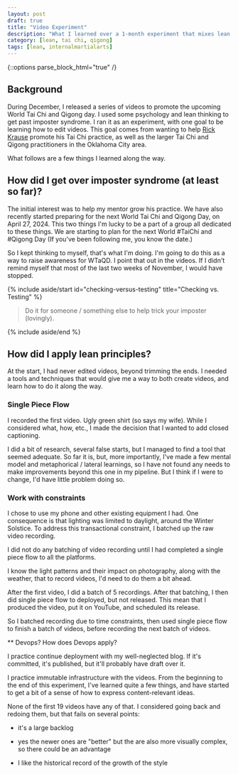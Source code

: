 ```yaml
---
layout: post
draft: true
title: "Video Experiment"
description: "What I learned over a 1-month experiment that mixes lean thinking, tai chi, video editing."
category: [lean, tai chi, qigong]
tags: [lean, internalmartialarts]
---
```

{::options parse_block_html="true" /}

## Background
During December, I released a series of videos to promote the upcoming World Tai Chi and Qigong day. I used some
psychology and lean thinking to get past imposter syndrome. I ran it as an experiment, with one goal
to be learning how to edit videos. This goal comes from wanting to help [Rick Krause](https://taichiokc.com/) 
promote his Tai Chi practice, as well as the larger Tai Chi and Qigong practitioners in the Oklahoma City area.

What follows are a few things I learned along the way.


## How did I get over imposter syndrome (at least so far)?
The initial interest was to help my mentor grow his practice. We have also recently started preparing for the 
next World Tai Chi and Qigong Day, on April 27, 2024. This two things 
I'm lucky to be a part of a group all dedicated to these things. We are starting to plan for the next 
World #TaiChi and #Qigong Day (If you've been following me, you know the date.)

So I kept thinking to myself, that's what I'm doing. I'm going to do this as a way to raise awareness for 
WTaQD. I point that out in the videos. If I didn't remind myself that most of the last two weeks of November, 
I would have stopped.

{% include aside/start id="checking-versus-testing" title="Checking vs. Testing" %}

> Do it for someone / something else to help trick your imposter (lovingly).

{% include aside/end %}

## How did I apply lean principles?
At the start, I had never edited videos, beyond trimming the ends. I needed a tools and techniques 
that would give me a way to both create videos, and learn how to do it along the way.

### Single Piece Flow

I recorded the first video. Ugly green shirt (so says my wife). While I considered what, how, etc., I 
made the decision that I wanted to add closed captioning.

I did a bit of research, several false starts, but I managed to find a tool that seemed adequate. So far it 
is, but, more importantly, I've made a few mental model and metaphorical / lateral learnings, so I have not 
found any needs to make improvements beyond this one in my pipeline. But I think if I were to change, 
I'd have little problem doing so.

### Work with constraints

I chose to use my phone and other existing equipment I had. One consequence is that lighting was limited to 
daylight, around the Winter Solstice. To address this transactional constraint, I batched up the raw video recording.

I did not do any batching of video recording until I had completed a single piece flow to all the platforms.

I know the light patterns and their impact on photography, along with the weather, that to record videos, 
I'd need to do them a bit ahead.



After the first video, I did a batch of 5 recordings. After that batching, I then did single piece flow to deployed, but not released. This mean that I produced the video, put it on YouTube, and scheduled its release.



So I batched recording due to time constraints, then used single piece flow to finish a batch of videos, before recording the next batch of videos.



** Devops? How does Devops apply?



I practice continue deployment with my well-neglected blog. If it's committed, it's published, but it'll probably have draft over it.



I practice immutable infrastructure with the videos. From the beginning to the end of this experiment, I've learned quite a few things, and have started to get a bit of a sense of how to express content-relevant ideas.



None of the first 19 videos have any of that. I considered going back and redoing them, but that fails on several points:

* it's a large backlog

* yes the newer ones are "better" but the are also more visually complex, so there could be an advantage

* I like the historical record of the growth of the style


